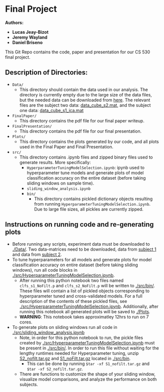 # Final Project #
**Authors:**
- **Lucas Jeay-Bizot**
- **Jeremy Wayland**
- **Daniel Briseno**

This Git Repo contains the code, paper and presentation for our CS 530 final project.

## Description of Directories: ##

- `Data/`
	- This directory should contain the data used in our analysis. The directory is currently empty due to the large size of the data files, but the needed data can be downloaded from [here](https://drive.google.com/drive/folders/1RLKVqrd7dmyu7oeTLaVNLNHCbL5rcHaN). The relevant files are the subject two data: [data_cube_s2.mat](https://drive.google.com/file/d/1ZTKHc1-FN9ApRAEsPEbOTWhgtJE0gKKr/view?usp=sharing), and the subject one data: [data_cube_s1_ica.mat](https://drive.google.com/file/d/1-NG2LTa2dOwXzO1qo8yCBcuSuQwGtppz/view?usp=sharing)
- `FinalPaper/`
	- This directory contains the pdf file for our final paper writeup.
- `FinalPresentation/`
	- This directory contains the pdf file for our final presentation.
- `Plots/`
	- This directory contains the plots generated by our code, and all plots used in the Final Paper and Final Presentation.
- `src/`
	- This directory contains .ipynb files and zipped binary files used to generate results. More specifically:
		- `HyperparameterTuningModelSelection.ipynb`: ipynb used to hyperparameter tune models and generate plots of model classification accuracy on the entire dataset (before taking sliding windows on sample time).
		- `sliding_window_analysis.ipynb`
		- `bin/`
			- This directory contains pickled dictionary objects resulting from running `HyperparameterTuningModelSelection.ipynb`. Due to large file sizes, all pickles are currently zipped.

## Instructions on running code and re-generating plots ##

- Before running any scripts, experiment data must be downloaded to [./Data/](./Data/). Two data-matrices need to be downloaded, data from [subject 1](https://drive.google.com/file/d/1-NG2LTa2dOwXzO1qo8yCBcuSuQwGtppz/view?usp=sharing) and data from [subject 2](https://drive.google.com/file/d/1ZTKHc1-FN9ApRAEsPEbOTWhgtJE0gKKr/view?usp=sharing).
- To tune hyperparameters for all models and generate plots for model classification accuracy on entire dataset (before taking sliding windows), run all code blocks in [./src/HyperparameterTuningModelSelection.ipynb](./src/HyperparameterTuningModelSelection.ipynb).
	- After running this python notebook two files named `clfs_s1_NoFilt.p` and `clfs_s2_NoFilt.p` will be written to [./src/bin/](./src/bin). These files will contain a list of pickled objects corresponding to hyperparameter tuned and cross-validated models. For a full description of the contents of these pickled files, see [./src/HyperparameterTuningModelSelection.ipynb](./src/HyperparameterTuningModelSelection.ipynb). Additionally, after running this notebook all generated plots will be saved to [./Plots](./Plots).
	- **WARNING**: This notebook takes approximatley 12hrs to run on 7 cores.
- To generate plots on sliding windows run all code in [./src/sliding_window_analysis.ipynb](./src/sliding_window_analysis.ipynb)
	- Note, in order for this python notebook to run, the pickle files created by [./src/HyperparameterTuningModelSelection.ipynb](./src/HyperparameterTuningModelSelection.ipynb) must be present in [./src/bin/](./src/bin/). In order to run this file without waiting for the lengthy runtimes needed for Hyperparameter tuning, unzip [S2_nofilt.tar.gz](./src/bin/S2_nofilt.tar.gz) and [S1_noFilt.tar.gz](./src/bin/S1_noFilt.tar.gz) located in [./src/bin](./src/bin).
		- This can be done by running `$tar -xf S1_nofilt.tar.gz` and `$tar -xf S2_nofilt.tar.gz`.
	- There are functions to customize the shape of your sliding window, visualize model comparisons, and analyze the performance on both subjects.
